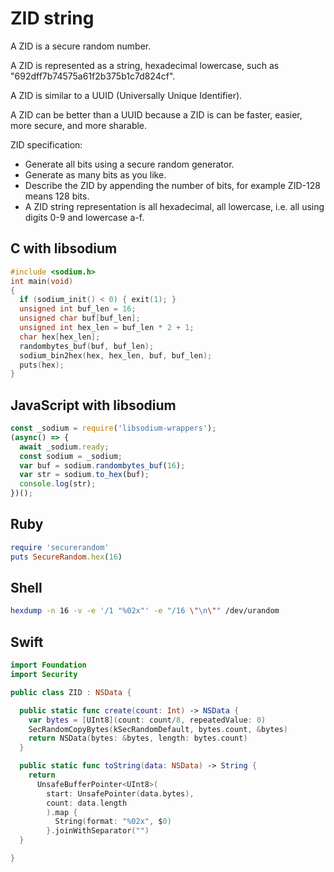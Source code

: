 # ZID string

A ZID is a secure random number.

A ZID is represented as a string, hexadecimal lowercase, such as "692dff7b74575a61f2b375b1c7d824cf".

A ZID is similar to a UUID (Universally Unique Identifier).

A ZID can be better than a UUID because a ZID is can be faster, easier, more secure, and more sharable.

ZID specification:

  * Generate all bits using a secure random generator.
  * Generate as many bits as you like.
  * Describe the ZID by appending the number of bits, for example ZID-128 means 128 bits.
  * A ZID string representation is all hexadecimal, all lowercase, i.e. all using digits 0-9 and lowercase a-f.


## C with libsodium

```c
#include <sodium.h>
int main(void)
{
  if (sodium_init() < 0) { exit(1); }
  unsigned int buf_len = 16;
  unsigned char buf[buf_len];
  unsigned int hex_len = buf_len * 2 + 1;
  char hex[hex_len];
  randombytes_buf(buf, buf_len);
  sodium_bin2hex(hex, hex_len, buf, buf_len);
  puts(hex);
}
```


## JavaScript with libsodium

```js
const _sodium = require('libsodium-wrappers');
(async() => {
  await _sodium.ready;
  const sodium = _sodium;
  var buf = sodium.randombytes_buf(16);
  var str = sodium.to_hex(buf);
  console.log(str);
})();
```


## Ruby

```ruby
require 'securerandom'
puts SecureRandom.hex(16)
```


## Shell

```sh
hexdump -n 16 -v -e '/1 "%02x"' -e "/16 \"\n\"" /dev/urandom
```


## Swift

```swift
import Foundation
import Security

public class ZID : NSData {

  public static func create(count: Int) -> NSData {
    var bytes = [UInt8](count: count/8, repeatedValue: 0)
    SecRandomCopyBytes(kSecRandomDefault, bytes.count, &bytes)
    return NSData(bytes: &bytes, length: bytes.count)
  }

  public static func toString(data: NSData) -> String {
    return
      UnsafeBufferPointer<UInt8>(
        start: UnsafePointer(data.bytes),
        count: data.length
        ).map {
          String(format: "%02x", $0)
        }.joinWithSeparator("")
  }

}
```
